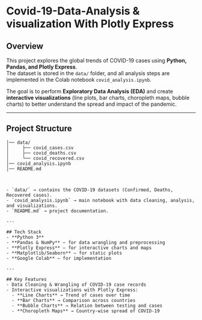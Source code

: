 # Covid-19-Data-Analysis & visualization With Plotly Express

## Overview
This project explores the global trends of COVID-19 cases using **Python, Pandas, and Plotly Express**.  
The dataset is stored in the `data/` folder, and all analysis steps are implemented in the Colab notebook `covid_analysis.ipynb`.

The goal is to perform **Exploratory Data Analysis (EDA)** and create **interactive visualizations** (line plots, bar charts, choropleth maps, bubble charts) to better understand the spread and impact of the pandemic.

---

## Project Structure
```covid-19-data-analysis/
│── data/                 
│     ├── covid_cases.csv
│     ├── covid_deaths.csv
│     └── covid_recovered.csv
│── covid_analysis.ipynb  
│── README.md



- `data/` → contains the COVID-19 datasets (Confirmed, Deaths, Recovered cases).  
- `covid_analysis.ipynb` → main notebook with data cleaning, analysis, and visualizations.  
- `README.md` → project documentation.

---

## Tech Stack
- **Python 3**  
- **Pandas & NumPy** – for data wrangling and preprocessing  
- **Plotly Express** – for interactive charts and maps  
- **Matplotlib/Seaborn** – for static plots  
- **Google Colab** – for implementation  

---

## Key Features
- Data Cleaning & Wrangling of COVID-19 case records  
- Interactive visualizations with Plotly Express:
  - **Line Charts** → Trend of cases over time  
  - **Bar Charts** → Comparison across countries  
  - **Bubble Charts** → Relation between testing and cases  
  - **Choropleth Maps** → Country-wise spread of COVID-19  

